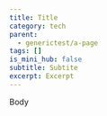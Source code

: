 ```yaml
---
title: Title
category: tech
parent:
  - generictest/a-page
tags: []
is_mini_hub: false
subtitle: Subtite
excerpt: Excerpt
---
```

Body